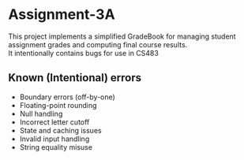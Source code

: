 # Assignment-3A
This project implements a simplified GradeBook for managing student assignment grades and computing final course results.  
It intentionally contains bugs for use in CS483

## Known (Intentional) errors
- Boundary errors (off-by-one)
- Floating-point rounding
- Null handling
- Incorrect letter cutoff
- State and caching issues
- Invalid input handling
- String equality misuse
